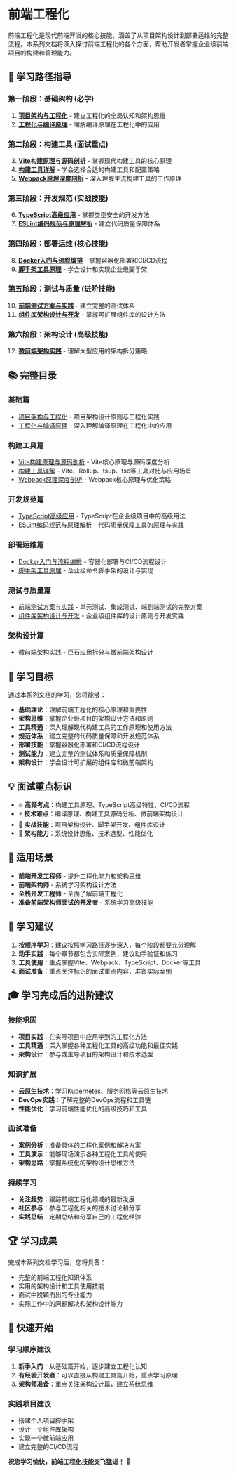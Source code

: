 # 前端工程化

前端工程化是现代前端开发的核心技能，涵盖了从项目架构设计到部署运维的完整流程。本系列文档将深入探讨前端工程化的各个方面，帮助开发者掌握企业级前端项目的构建和管理能力。

## 🎯 学习路径指导

### 第一阶段：基础架构 (必学)
1. **[项目架构与工程化](./architecture.md)** - 建立工程化的全局认知和架构思维
2. **[工程化与编译原理](./compilation.md)** - 理解编译原理在工程化中的应用

### 第二阶段：构建工具 (面试重点)
3. **[Vite构建原理与源码剖析](./vite-deep-dive.md)** - 掌握现代构建工具的核心原理
4. **[构建工具详解](./build-tools.md)** - 学会选择合适的构建工具和配置策略
5. **[Webpack原理深度剖析](./webpack-principles.md)** - 深入理解主流构建工具的工作原理

### 第三阶段：开发规范 (实战技能)
6. **[TypeScript高级应用](./typescript-advanced.md)** - 掌握类型安全的开发方法
7. **[ESLint编码规范与原理解析](./eslint-principles.md)** - 建立代码质量保障体系

### 第四阶段：部署运维 (核心技能)
8. **[Docker入门与流程编排](./docker-cicd.md)** - 掌握容器化部署和CI/CD流程
9. **[脚手架工具原理](./scaffold-tools.md)** - 学会设计和实现企业级脚手架

### 第五阶段：测试与质量 (进阶技能)
10. **[前端测试方案与实践](./testing-strategies.md)** - 建立完整的测试体系
11. **[组件库架构设计与开发](./component-library.md)** - 掌握可扩展组件库的设计方法

### 第六阶段：架构设计 (高级技能)
12. **[微前端架构实践](./micro-frontend.md)** - 理解大型应用的架构拆分策略

## 📚 完整目录

### 基础篇
- [项目架构与工程化](./architecture.md) - 项目架构设计原则与工程化实践
- [工程化与编译原理](./compilation.md) - 深入理解编译原理在工程化中的应用

### 构建工具篇
- [Vite构建原理与源码剖析](./vite-deep-dive.md) - Vite核心原理与源码深度分析
- [构建工具详解](./build-tools.md) - Vite、Rollup、tsup、tsc等工具对比与应用场景
- [Webpack原理深度剖析](./webpack-principles.md) - Webpack核心原理与优化策略

### 开发规范篇
- [TypeScript高级应用](./typescript-advanced.md) - TypeScript在企业级项目中的高级用法
- [ESLint编码规范与原理解析](./eslint-principles.md) - 代码质量保障工具的原理与实践

### 部署运维篇
- [Docker入门与流程编排](./docker-cicd.md) - 容器化部署与CI/CD流程设计
- [脚手架工具原理](./scaffold-tools.md) - 企业级命令脚手架的设计与实现

### 测试与质量篇
- [前端测试方案与实践](./testing-strategies.md) - 单元测试、集成测试、端到端测试的完整方案
- [组件库架构设计与开发](./component-library.md) - 企业级组件库的设计原则与开发实践

### 架构设计篇
- [微前端架构实践](./micro-frontend.md) - 巨石应用拆分与微前端架构设计

## 🎯 学习目标

通过本系列文档的学习，您将能够：

- **基础理论**：理解前端工程化的核心原理和重要性
- **架构思维**：掌握企业级项目的架构设计方法和原则
- **工具精通**：深入理解现代构建工具的工作原理和使用方法
- **规范体系**：建立完整的代码质量保障和开发规范体系
- **部署技能**：掌握容器化部署和CI/CD流程设计
- **测试能力**：建立完整的测试体系和质量保障机制
- **架构设计**：学会设计可扩展的组件库和微前端架构

## 💡 面试重点标识

- 🔥 **高频考点**：构建工具原理、TypeScript高级特性、CI/CD流程
- ⚡ **技术难点**：编译原理、构建工具源码分析、微前端架构设计
- 🚀 **实战技能**：项目架构设计、脚手架开发、组件库设计
- 🎯 **架构能力**：系统设计思维、技术选型、性能优化

## 🎯 适用场景

- **前端开发工程师** - 提升工程化能力和架构思维
- **前端架构师** - 系统学习架构设计方法
- **全栈开发工程师** - 全面了解前端工程化
- **准备前端架构师面试的开发者** - 系统学习高级技能

## 📖 学习建议

1. **按顺序学习**：建议按照学习路径逐步深入，每个阶段都要充分理解
2. **动手实践**：每个章节都包含实际案例，建议动手验证和练习
3. **工具使用**：重点掌握Vite、Webpack、TypeScript、Docker等工具
4. **面试准备**：重点关注标识的面试重点内容，准备实际案例

## 🎓 学习完成后的进阶建议

### 技能巩固
- **项目实践**：在实际项目中应用学到的工程化方法
- **工具精通**：深入掌握各种工程化工具的高级功能和最佳实践
- **架构设计**：参与或主导项目的架构设计和技术选型

### 知识扩展
- **云原生技术**：学习Kubernetes、服务网格等云原生技术
- **DevOps实践**：了解完整的DevOps流程和工具链
- **性能优化**：学习前端性能优化的高级技巧和工具

### 面试准备
- **案例分析**：准备具体的工程化案例和解决方案
- **工具演示**：能够现场演示各种工程化工具的使用
- **架构思路**：掌握系统化的架构设计思维方法

### 持续学习
- **关注趋势**：跟踪前端工程化领域的最新发展
- **社区参与**：参与工程化相关的技术讨论和分享
- **实践总结**：定期总结和分享自己的工程化经验

## 🏆 学习成果

完成本系列文档学习后，您将具备：

- 完整的前端工程化知识体系
- 实用的架构设计和工具使用技能
- 面试中脱颖而出的专业能力
- 实际工作中的问题解决和架构设计能力

## 🚀 快速开始

### 学习顺序建议
1. **新手入门**：从基础篇开始，逐步建立工程化认知
2. **有经验开发者**：可以直接从构建工具篇开始，重点学习原理
3. **架构师准备**：重点关注架构设计篇，建立系统思维

### 实践项目建议
- 搭建个人项目脚手架
- 设计一个组件库架构
- 实现一个微前端应用
- 建立完整的CI/CD流程

**祝您学习愉快，前端工程化技能突飞猛进！** 🚀 